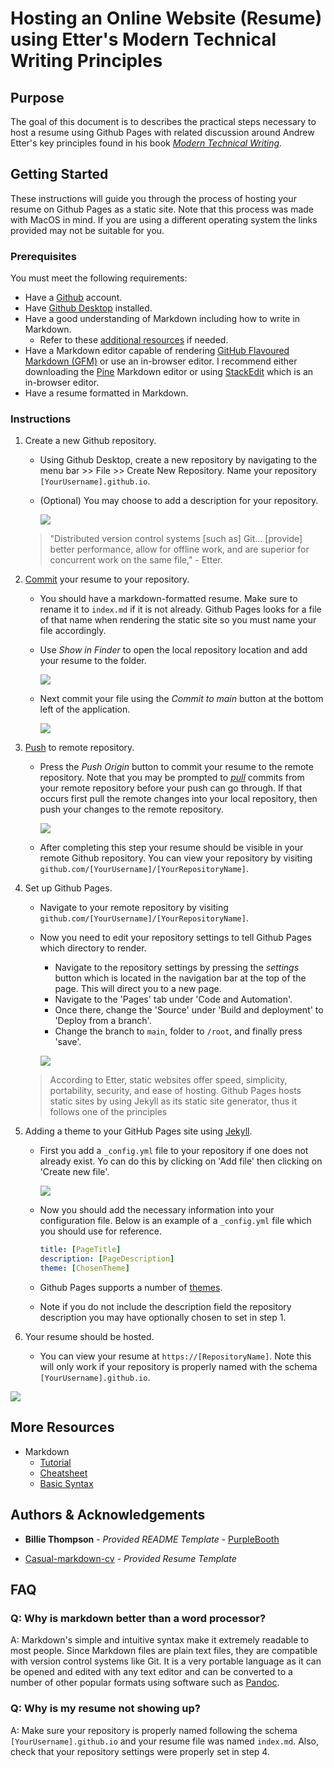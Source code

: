 # Hosting an Online Website (Resume) using Etter's Modern Technical Writing Principles

## Purpose

The goal of this document is to describes the practical steps necessary to host a resume using Github Pages with related discussion around Andrew Etter's key principles found in his book [*Modern Technical Writing*](https://www.amazon.ca/Modern-Technical-Writing-Introduction-Documentation-ebook/dp/B01A2QL9SS).

## Getting Started

These instructions will guide you through the process of hosting your resume on Github Pages as a static site. Note that this process was made with MacOS in mind. If you are using a different operating system the links provided may not be suitable for you. 

### Prerequisites

You must meet the following requirements:

- Have a [Github](https://docs.github.com/en/get-started/start-your-journey/creating-an-account-on-github) account.
- Have [Github Desktop](https://desktop.github.com) installed.
- Have a good understanding of Markdown including how to write in Markdown.
    - Refer to these [additional resources](#More-Resources) if needed.
- Have a Markdown editor capable of rendering [GitHub Flavoured Markdown (GFM)](https://github.github.com/gfm/) or use an in-browser editor. I recommend either downloading the [Pine](https://lukakerr.github.io/Pine/) Markdown editor or using [StackEdit](https://stackedit.io/) which is an in-browser editor.
- Have a resume formatted in Markdown.

### Instructions

1. Create a new Github repository.

    - Using Github Desktop, create a new repository by navigating to the menu bar >> File >> Create New Repository. Name your repository `[YourUsername].github.io`.
    - (Optional) You may choose to add a description for your repository.

        ![](Images/CreateNewRepository.png)
  
    > "Distributed version control systems \[such as\] Git... \[provide\] better performance, allow for offline work, and are superior for concurrent work on the same file," - Etter.

2. [Commit](https://github.com/git-guides/git-commit) your resume to your repository.

    - You should have a markdown-formatted resume. Make sure to rename it to `index.md` if it is not already. Github Pages looks for a file of that name when rendering the static site so you must name your file accordingly.
    - Use *Show in Finder* to open the local repository location and add your resume to the folder.
 
        ![](Images/OpenRepoInFinder.png)

    - Next commit your file using the *Commit to main* button at the bottom left of the application.

        ![](Images/CommitToMain.png)

3. [Push](https://github.com/git-guides/git-push) to remote repository.

    - Press the *Push Origin* button to commit your resume to the remote repository. Note that you may be prompted to [*pull*](https://github.com/git-guides/git-pull) commits from your remote repository before your push can go through. If that occurs first pull the remote changes into your local repository, then push your changes to the remote repository. 

        ![](Images/PushToOrigin.png)

    - After completing this step your resume should be visible in your remote Github repository. You can view your repository by visiting `github.com/[YourUsername]/[YourRepositoryName]`.

4. Set up Github Pages.

    - Navigate to your remote repository by visiting `github.com/[YourUsername]/[YourRepositoryName]`.
    - Now you need to edit your repository settings to tell Github Pages which directory to render.
        - Navigate to the repository settings by pressing the *settings* button which is located in the navigation bar at the top of the page. This will direct you to a new page.
        - Navigate to the 'Pages' tab under 'Code and Automation'.
        - Once there, change the 'Source' under 'Build and deployment' to 'Deploy from a branch'.
        - Change the branch to `main`, folder to `/root`, and finally press 'save'.

        ![](Images/GithubPages.png)

    > According to Etter, static websites offer speed, simplicity, portability, security, and ease of hosting. Github Pages hosts static sites by using Jekyll as its static site generator, thus it follows one of the principles

5. Adding a theme to your GitHub Pages site using [Jekyll](https://jekyllrb.com).

    - First you add a `_config.yml` file to your repository if one does not already exist. Yo can do this by clicking on 'Add file' then clicking on 'Create new file'.

        ![](Images/AddFile.png)

    - Now you should add the necessary information into your configuration file. Below is an example of a `_config.yml` file which you should use for reference.
  
      ```yml
      title: [PageTitle]
      description: [PageDescription]
      theme: [ChosenTheme]
      ```
      
    - Github Pages supports a number of [themes](https://pages.github.com/themes/).
    - Note if you do not include the description field the repository description you may have optionally chosen to set in step 1.
    
6. Your resume should be hosted.
    
    - You can view your resume at `https://[RepositoryName]`. Note this will only work if your repository is properly named with the schema `[YourUsername].github.io`.

![](Images/Resume.gif)

## More Resources

- Markdown
    - [Tutorial](https://www.markdowntutorial.com)
    - [Cheatsheet](https://www.markdownguide.org/cheat-sheet/)
    - [Basic Syntax](https://docs.github.com/en/get-started/writing-on-github/getting-started-with-writing-and-formatting-on-github/basic-writing-and-formatting-syntax)

## Authors & Acknowledgements

- **Billie Thompson** - *Provided README Template* - [PurpleBooth](https://github.com/PurpleBooth)

- [Casual-markdown-cv](https://github.com/casualwriter/casual-markdown-cv/blob/main/resume.md) - *Provided Resume Template* 

## FAQ

### Q: Why is markdown better than a word processor?

A: Markdown's simple and intuitive syntax make it extremely readable to most people. Since Markdown files are plain text files, they are compatible with version control systems like Git. It is a very portable language as it can be opened and edited with any text editor and can be converted to a number of other popular formats using software such as [Pandoc](https://pandoc.org).

### Q: Why is my resume not showing up?

A: Make sure your repository is properly named following the schema `[YourUsername].github.io` and your resume file was named `index.md`. Also, check that your repository settings were properly set in step 4.
